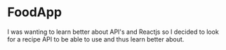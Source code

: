 # FoodApp
I was wanting to learn better about API's and Reactjs so I decided to look for a recipe API to be able to use and thus learn better about.
